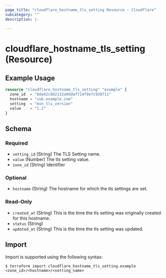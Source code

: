 ```yaml
---
page_title: "cloudflare_hostname_tls_setting Resource - Cloudflare"
subcategory: ""
description: |-
  
---
```


# cloudflare_hostname_tls_setting (Resource)



## Example Usage

```terraform
resource "cloudflare_hostname_tls_setting" "example" {
  zone_id  = "0da42c8d2132a9ddaf714f9e7c920711"
  hostname = "sub.example.com"
  setting  = "min_tls_version"
  value    = "1.2"
}
```
<!-- schema generated by tfplugindocs -->
## Schema

### Required

- `setting_id` (String) The TLS Setting name.
- `value` (Number) The tls setting value.
- `zone_id` (String) Identifier

### Optional

- `hostname` (String) The hostname for which the tls settings are set.

### Read-Only

- `created_at` (String) This is the time the tls setting was originally created for this hostname.
- `status` (String)
- `updated_at` (String) This is the time the tls setting was updated.

## Import

Import is supported using the following syntax:

```shell
$ terraform import cloudflare_hostname_tls_setting.example <zone_id>/<hostname>/<setting_name>
```
